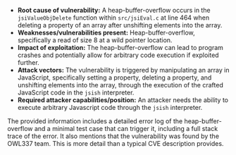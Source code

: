 - **Root cause of vulnerability:** A heap-buffer-overflow occurs in the `jsiValueObjDelete` function within `src/jsiEval.c` at line 464 when deleting a property of an array after unshifting elements into the array.
- **Weaknesses/vulnerabilities present:** Heap-buffer-overflow, specifically a read of size 8 at a wild pointer location.
- **Impact of exploitation:** The heap-buffer-overflow can lead to program crashes and potentially allow for arbitrary code execution if exploited further.
- **Attack vectors:** The vulnerability is triggered by manipulating an array in JavaScript, specifically setting a property, deleting a property, and unshifting elements into the array, through the execution of the crafted JavaScript code in the `jsish` interpreter.
- **Required attacker capabilities/position:** An attacker needs the ability to execute arbitrary Javascript code through the `jsish` interpreter.

The provided information includes a detailed error log of the heap-buffer-overflow and a minimal test case that can trigger it, including a full stack trace of the error. It also mentions that the vulnerability was found by the OWL337 team. This is more detail than a typical CVE description provides.